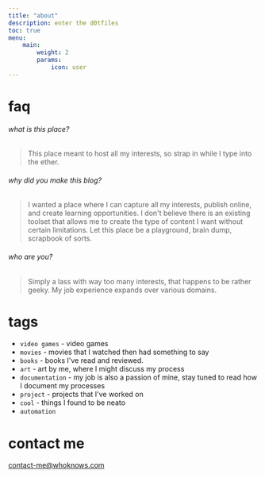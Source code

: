 ```yaml
---
title: "about"
description: enter the d0tfiles
toc: true
menu:
    main:
        weight: 2
        params: 
            icon: user
---
```


# faq
###### what is this place?
> This place meant to host all my interests, so strap in while I type into the ether.
###### why did you make this blog?
> I wanted a place where I can capture all my interests, publish online, and create learning opportunities. I don't believe there is an existing toolset that allows me to create the type of content I want without certain limitations. Let this place be a playground, brain dump, scrapbook of sorts. 
###### who are you?
> Simply a lass with way too many interests, that happens to be rather geeky. My job experience expands over various domains. 

# tags
* `video games` - video games 
* `movies` - movies that I watched then had something to say  
* `books` - books I've read and reviewed.  
* `art` - art by me, where I might discuss my process  
* `documentation` - my job is also a passion of mine, stay tuned to read how I document my processes 
* `project` - projects that I've worked on
* `cool` - things I found to be neato
* `automation`


# contact me
contact-me@whoknows.com

<script src="https://cdnjs.cloudflare.com/ajax/libs/tocbot/4.32.2/tocbot.min.js"></script>